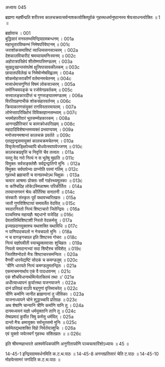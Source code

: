 अध्यायः 045

ब्रह्मणा महर्षीन्प्रति शरीरस्य कालचक्रवत्सर्वनाशकत्वोक्तिपूर्वकं गृहस्थधर्मानुष्ठानस्य श्रेयःसाधनत्वोक्तिः ॥ 1 ॥

ब्रह्मोवाच ।	001  
बुद्धिसारं मनस्तम्भमिन्द्रियग्रामबन्धनम् ।	001a  
महाभूतारविष्कम्भं निमेषपरिवेष्टनम् ॥	001c  
जराशोकसमाविष्टं व्याधिव्यसनसञ्चरम् ।	002a  
देशकालविचारीदं श्रमव्यायामनिःस्वनम् ॥	002c  
अहोरात्रपरिक्षेपं शीतोष्णपरिमण्डलम् ।	003a  
सुखदुःखान्तसंश्लेषं क्षुत्पिपासावकीलकम् ॥	003c  
छायातपविलेखं च निमेषोन्मेषविह्वलम् ।	004a  
शोकमोहजराकीर्णं वर्तमानमचेतनम् ॥	004c  
मासार्धमासगुणितं विषमं लोकसञ्चरम् ।	005a  
तमोनिचयपङ्कं च रजोवेगप्रवर्तकम् ॥	005c  
सत्त्वालङ्कारदीप्तं च गुणसङ्घातमण्डलम् ।	006a  
विरतिग्रहणाभीकं शोकसंहारवर्तनम् ॥	006c  
क्रियाकारणसंयुक्तं रागविस्तारमायतम् ।	007a  
लोभेप्सापरिविक्षोभं विविक्तज्ञानसम्भवम् ॥	007c  
भयमोहपरीवारं भूतसम्मोहकारकम् ।	008a  
आनन्दप्रीतिचारं च कामक्रोधपरिग्रहम् ॥	008c  
महदादिविशेषान्तमव्यक्तं प्रभवाप्ययम् ।	009a  
मनोजवनमश्रान्तं कालचक्रं प्रवर्तते ॥	009c  
एतद्द्वन्द्वसमायुक्तं कालचक्रमचेतनम् ।	010a  
विसृजेत्सङ्क्षिपेच्चापि बोधयेत्स्वापयेज्जगम् ॥	010c  
कालचक्रप्रवृत्तिं च निवृत्तिं चैव तत्त्वतः ।	011a  
यस्तु वेद नरो नित्यं न स भूतेषु मुह्यति ॥	011c  
विमुक्तः सर्वसङ्क्लेशैः सर्वद्वन्द्वातिगो मुनिः ।	012a  
विमुक्तः सर्वपापेभ्यः प्राप्नोति परमां गतिम् ॥	012c  
गृहस्थो ब्रह्मचारी च वानप्रस्थोऽथ भिक्षुकः ।	013a  
चत्वार आश्रमाः प्रोक्ताः सर्वे गार्हस्थ्यमूलकाः ॥	013c  
यः कश्चिदिह लोकेऽस्मिन्नाश्रमः परिकीर्तितः ।	014a  
तस्यान्तगमनं श्रेयः कीर्तिरेषा सनातनी ॥	014c  
संस्कारैः संस्कृतः पूर्वं यथावच्चरितव्रतः ।	015a  
जातौ गुणविशिष्टायां समावर्तेत वेदवित् ॥	015c  
स्वदारनिरतो नित्यं शिष्टाचारो जितेन्द्रियः ।	016a  
पञ्चभिश्च महायज्ञैः श्रद्दधानो यजेदिह ॥	016c  
देवतातिथिशिष्टाशी निरतो वेदकर्मसु ।	017a  
इज्याप्रदानयुक्तश्च यथाशक्ति यथाविधि ॥	017c  
न पाणिपादचपलो न नेत्रचपलो मुनिः ।	018a  
न च वागङ्गचपल इति शिष्टस्य गोचरः ॥	018c  
नित्यं यज्ञोपवीती स्याच्छुक्लवासाः शुचिव्रतः ।	019a  
नियतो यमदानाभ्यां सदा शिष्टैश्च संविशेत् ॥	019c  
जितशिश्नोदरो मैत्रः शिष्टाचारसमन्वितः ।	020a  
वैणवीं धारयेद्यष्टिं सोदकं च कमण्डलुम् ॥	020c  
`त्रीणि धारयते नित्यं कमण्डलुमतन्द्रितः ।	021a  
एकमाचमनार्थाय एकं वै पादधावनम् ।	021c  
एकं शौचविधानार्थमित्येतत्त्रितयं तथा ॥'	021e  
अधीत्याध्यापनं कुर्यात्तथा यजनयाजने ।	022a  
दानं प्रतिग्रहं वाऽपि षड्गुणां वृत्तिमाचरेत् ॥	022c  
त्रीणि कर्माणि जानीत ब्राह्मणानां तु जीविकाः ।	023a  
याजनाध्यापने चोभे शुद्धाच्चापि प्रतिग्रहः ॥	023c  
अथ शेषाणि चान्यानि त्रीणि कर्माणि यानि तु ।	024a  
दानमध्ययनं यज्ञो धर्मयुक्तानि तानि तु ॥	024c  
तेष्वप्रमादं कुर्वीत त्रिषु कर्मसु धर्मवित् ।	025a  
दान्तो मैत्रः क्षमायुक्तः सर्वभूतसमो मुनिः ॥	025c  
सर्वमेतद्यथाशक्ति विप्रो निर्वर्तयञ्शुचिः ।	026a  
एवं युक्तो जयेत्स्वर्गं गृहस्थः संशितव्रतः ॥ ॥	026c  

इति श्रीमन्महाभारते आश्वमेधिकपर्वणि अनुगीतापर्वणि पञ्चचत्वारिंशोऽध्यायः ॥ 45 ॥

14-45-1 इन्द्रियग्रामवर्धनमिति क.ट.थ.पाठः ॥ 14-45-8 अनन्तप्रतिसारं चेति ट.पाठः ॥ 14-45-10 मोहयेत्सामरं जगदिति क.ट.थ.पाठः ॥ 
